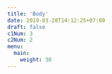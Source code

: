 ```yaml
---
title: 'Body'
date: 2019-03-28T14:12:25+07:00
draft: false
c1Num: 3
c2Num: 2
menu: 
  main:
    weight: 30
---
```

